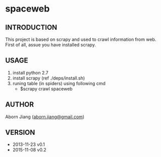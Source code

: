 spaceweb
========

## INTRODUCTION
This project is based on scrapy and used to crawl information from web.
First of all, assue you have installed scrapy.

## USAGE
1. install python 2.7 
2. install scrapy (ref ./deps/install.sh)
3. runing table (in spiders) using following cmd
   * $scrapy crawl spaceweb

## AUTHOR
Aborn Jiang (aborn.jiang@gmail.com)

## VERSION
* 2013-11-23 v0.1
* 2015-11-08 v0.2
